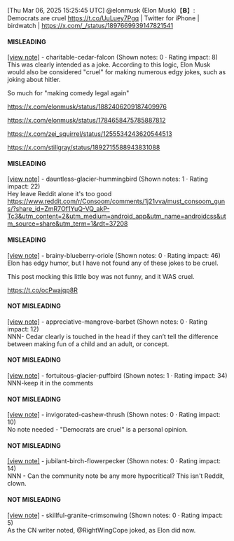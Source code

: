 [Thu Mar 06, 2025 15:25:45 UTC] @elonmusk (Elon Musk)【𝗕】: Democrats are cruel https://t.co/UuLuey7Pgq | Twitter for iPhone | birdwatch | https://x.com/_/status/1897669939147821541

#### MISLEADING

[[view note]](https://x.com/i/birdwatch/n/1897686572251955563) - charitable-cedar-falcon (Shown notes: 0 · Rating impact: 8)\
This was clearly intended as a joke. According to this logic, Elon Musk would also be considered "cruel" for making numerous edgy jokes, such as joking about hitler.

So much for "making comedy legal again"

https://x.com/elonmusk/status/1882406209187409976

https://x.com/elonmusk/status/1784658475785887812

https://x.com/zei_squirrel/status/1255534243620544513

https://x.com/stillgray/status/1892715588943831088

#### MISLEADING

[[view note]](https://x.com/i/birdwatch/n/1897706357748306299) - dauntless-glacier-hummingbird (Shown notes: 1 · Rating impact: 22)\
Hey leave Reddit alone it's too good  
https://www.reddit.com/r/Consoom/comments/1j21vva/must_consoom_guns/?share_id=ZmR7Of1YuQ-VQ_akP-Tc3&utm_content=2&utm_medium=android_app&utm_name=androidcss&utm_source=share&utm_term=1&rdt=37208

#### MISLEADING

[[view note]](https://x.com/i/birdwatch/n/1897775530016968900) - brainy-blueberry-oriole (Shown notes: 0 · Rating impact: 46)\
Elon has edgy humor, but I have not found any of these jokes to be cruel. 

This post mocking this little boy was not funny, and it WAS cruel.

https://t.co/ocPwajqp8R




#### NOT MISLEADING

[[view note]](https://x.com/i/birdwatch/n/1897796248230674560) - appreciative-mangrove-barbet (Shown notes: 0 · Rating impact: 12)\
NNN- Cedar clearly is touched in the head if they can’t tell the difference between making fun of a child and an adult, or concept.

#### NOT MISLEADING

[[view note]](https://x.com/i/birdwatch/n/1897792803771433317) - fortuitous-glacier-puffbird (Shown notes: 1 · Rating impact: 34)\
NNN-keep it in the comments 

#### NOT MISLEADING

[[view note]](https://x.com/i/birdwatch/n/1897694693414097343) - invigorated-cashew-thrush (Shown notes: 0 · Rating impact: 10)\
No note needed - "Democrats are cruel" is a personal opinion.

#### NOT MISLEADING

[[view note]](https://x.com/i/birdwatch/n/1897688628769284496) - jubilant-birch-flowerpecker (Shown notes: 0 · Rating impact: 14)\
NNN - Can the community note be any more hypocritical? This isn't Reddit, clown.

#### NOT MISLEADING

[[view note]](https://x.com/i/birdwatch/n/1897694524241056099) - skillful-granite-crimsonwing (Shown notes: 0 · Rating impact: 5)\
As the CN writer noted, @RightWingCope joked, as Elon did now.
